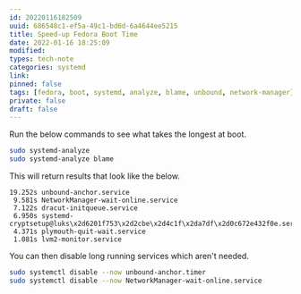 ```yaml
---
id: 20220116182509
uuid: 686548c1-ef5a-49c1-bd6d-6a4644ee5215
title: Speed-up Fedora Boot Time
date: 2022-01-16 18:25:09
modified: 
types: tech-note
categories: systemd
link: 
pinned: false
tags: [fedora, boot, systemd, analyze, blame, unbound, network-manager]
private: false
draft: false
---
```


Run the below commands to see what takes the longest at boot.

```sh
sudo systemd-analyze
sudo systemd-analyze blame
```

This will return results that look like the below.

```text
19.252s unbound-anchor.service
 9.581s NetworkManager-wait-online.service
 7.122s dracut-initqueue.service
 6.950s systemd-cryptsetup@luks\x2d6201f753\x2d2cbe\x2d4c1f\x2da7df\x2d0c672e432f0e.service
 4.371s plymouth-quit-wait.service
 1.081s lvm2-monitor.service
```

You can then disable long running services which aren't needed.

```sh
sudo systemctl disable --now unbound-anchor.timer
sudo systemctl disable --now NetworkManager-wait-online.service
```

